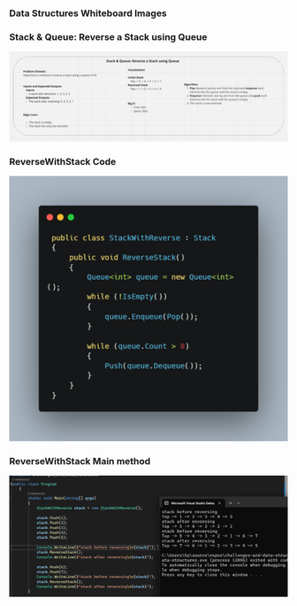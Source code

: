 ### Data Structures Whiteboard Images

### Stack & Queue: Reverse a Stack using Queue

![Stack And Queue Implementation Whiteboard](assets/reversStackWB.png)
### ReverseWithStack Code
![Stack](assets/reversStackCode.png)

### ReverseWithStack Main method
![main](assets/revers-main.png)
